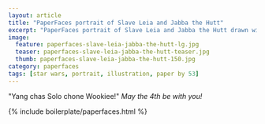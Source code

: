 ```yaml
---
layout: article
title: "PaperFaces portrait of Slave Leia and Jabba the Hutt"
excerpt: "PaperFaces portrait of Slave Leia and Jabba the Hutt drawn with Paper by 53 on an iPad."
image: 
  feature: paperfaces-slave-leia-jabba-the-hutt-lg.jpg
  teaser: paperfaces-slave-leia-jabba-the-hutt-teaser.jpg
  thumb: paperfaces-slave-leia-jabba-the-hutt-150.jpg
category: paperfaces
tags: [star wars, portrait, illustration, paper by 53]
---
```


"Yang chas Solo chone Wookiee!" *May the 4th be with you!*

{% include boilerplate/paperfaces.html %}